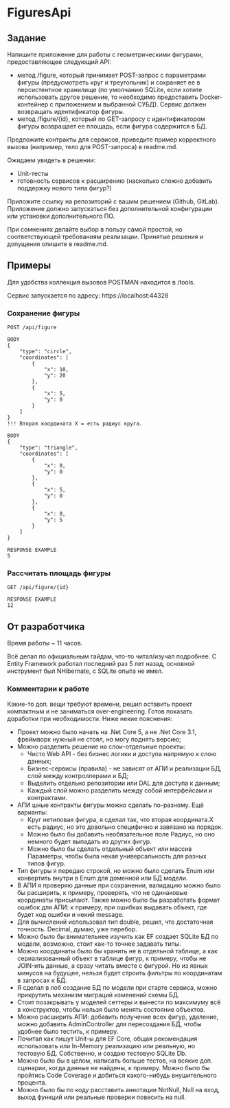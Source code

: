 # FiguresApi
## Задание
Напишите приложение для работы с геометрическими фигурами, предоставляющее следующий API:
- метод /figure, который принимает POST-запрос с параметрами фигуры (предусмотреть круг и треугольник) и сохраняет ее в персистентное хранилище (по умолчанию SQLite, если хотите использовать другое решение, то необходимо предоставить Docker-контейнер с приложением и выбранной СУБД).
Сервис должен возвращать идентификатор фигуры.
- метод /figure/{id}, который по GET-запросу с идентификатором фигуры возвращает ее площадь, если фигура содержится в БД. 

Предложите контракты для сервисов, приведите пример корректного вызова (например, тело для POST-запроса) в readme.md.

Ожидаем увидеть в решении:
- Unit-тесты
- готовность сервисов к расширению (насколько сложно добавить поддержку нового типа фигур?)

Приложите ссылку на репозиторий с вашим решением (Github, GitLab). Приложение должно запускаться без дополнительной конфигурации или установки дополнительного ПО. 
	
При сомнениях делайте выбор в пользу самой простой, но соответствующей требованиям реализации. Принятые решения и допущения опишите в readme.md.

## Примеры
Для удобства коллекция вызовов POSTMAN находится в /tools.

Сервис запускается по адресу:
https://localhost:44328

### Сохранение фигуры
```
POST /api/figure

BODY
{
    "type": "circle",
    "coordinates": [
        {
            "x": 10,
            "y": 20
        },
        {
            "x": 5,
            "y": 0
        }
    ]
}
!!! Вторая координата X = есть радиус круга.

BODY
{
    "type": "triangle",
    "coordinates": [
        {
            "x": 0,
            "y": 0
        },
        {
            "x": 5,
            "y": 0
        },
        {
            "x": 0,
            "y": 5
        }
    ]
}

RESPONSE EXAMPLE
5
```
### Рассчитать площадь фигуры
```
GET /api/figure/{id}

RESPONSE EXAMPLE
12
```

## От разработчика
Время работы ~ 11 часов.

Всё делал по официальным гайдам, что-то читал/изучал подробнее. С Entity Framework работал последний раз 5 лет назад, основной инструмент был NHibernate, с SQLite опыта не имел.

### Комментарии к работе
Какие-то доп. вещи требуют времени, решил оставить проект компактным и не заниматься over-engineering.
Готов показать доработки при необходимости. Ниже некие пояснения:
- Проект можно было начать на .Net Core 5, а не .Net Core 3.1, фреймворк нужный не стоял, но могу поднять версию;
- Можно разделить решение на слои-отдельные проекты:
  - Чисто Web API - без бизнес логики и доступа напрямую к слою данных;
  - Бизнес-сервисы (правила) - не зависят от АПИ и реализации БД, слой между контроллерами и БД;
  - Выделить отдельно репозитории или DAL для доступа к данным;
  - Каждый слой можно разделить между собой интерфейсами и контрактами.
- АПИ шные контракты фигуры можно сделать по-разному. Ещё варианты:
  - Круг нетиповая фигура, я сделал так, что вторая координата.X есть радиус, но это довольно специфично и завязано на порядок.
  - Можно было бы добавить необязательное поле Радиус, но оно немного будет выпадать из других фигур.
  - Можно было бы сделать отдельный объект или массив Параметры, чтобы была некая универсальность для разных типов фигур.
- Тип фигуры я передаю строкой, но можно было сделать Enum или конвертить внутри в Enum для доменной или БД модели.
- В АПИ я проверяю данные при сохранении, валидацию можно было бы расширить, к примеру, проверять, что не одинаковые координаты присылают. Также можно было бы разработать формат ошибок для АПИ: к примеру, при ошибках выдавать объект, где будет код ошибки и некий message.
- Для вычислений использовал тип double, решил, что достаточная точность. Decimal, думаю, уже перебор.
- Можно было бы внимательнее изучить как EF создает SQLite БД по модели, возможно, стоит как-то точнее задавать типы.
- Можно координаты было бы хранить не в отдельной таблице, а как сериализованный объект в таблице фигур, к примеру, чтобы не JOIN-ить данные, а сразу читать вместе с фигурой. Но из явных минусов на будущее, нельзя будет строить фильтры по координатам в запросах к БД.
- Я сделал в лоб создание БД по модели при старте сервиса, можно прикрутить механизм миграций изменений схемы БД.
- Стоит позакрывать у моделей сеттеры и вынести по максимуму всё в конструктор, чтобы нельзя было менять состояние объектов.
- Можно расширить АПИ: добавить получение всех фигур, удаление, можно добавить AdminController для пересоздания БД, чтобы удобнее было тестить, к примеру.
- Почитал как пишут Unit-ы для EF Core, общая рекомендация использовать или In-Memory реализацию или реальную, но тестовую БД. Собственно, и создаю тестовую SQLite Db.
- Можно было бы в целом, написать больше тестов, на всякие доп. сценарии, когда данные не найдены, к примеру. Можно было бы пройтись Code Coverage и добиться какого-нибудь внушительного процента.
- Можно было бы по коду расставить аннотации NotNull, Null на вход, выход функций или реальные проверки повесить на null.
